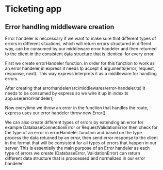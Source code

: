 # Ticketing app

## Error handling middleware creation

Error handeler is neccessary if we want to make sure that different types of errors in different situations, which will return errors structured in differnt way, can be consumed by our middleware error handeler and then returned to the client in the consistent data structure that is identical for every error.

First we create errorHandeler function. In order for this function to work as an error handeler in express it needs tp accept 4 arguments(error, request, response, next). This way express interprets it as a middleware for handling errors.

After creating that errorhandeler(src/middlewares/error-handeler.ts) it needs to be consumed by express so we wire it up in index.ts
app.use(errorHandeler);

Now everytime we throw an error in the function that handles the route, express uses our error handeler
throw new Error()

We can also create different types of errors by extending an error for example DatabaseConnectionError or RequestValidationError then check for the type of an error in errorHandeler function and based on the type process the data returned by an error, then send error response to the client in the format that will be consistent for all types of errors that happen in our server. This is essentially the main purpose of an Error handeler as each type of errors we create (DatabaseError, ValidationError) can return different data structure that is proocessed and normalized in our error handeler
